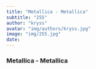 ```yaml
---
title: "Metallica - Metallica"
subtitle: "255"
author: "kryss"
avatar: "img/authors/kryss.jpg"
image: "img/255.jpg"
date:
---
```


### Metallica - Metallica
